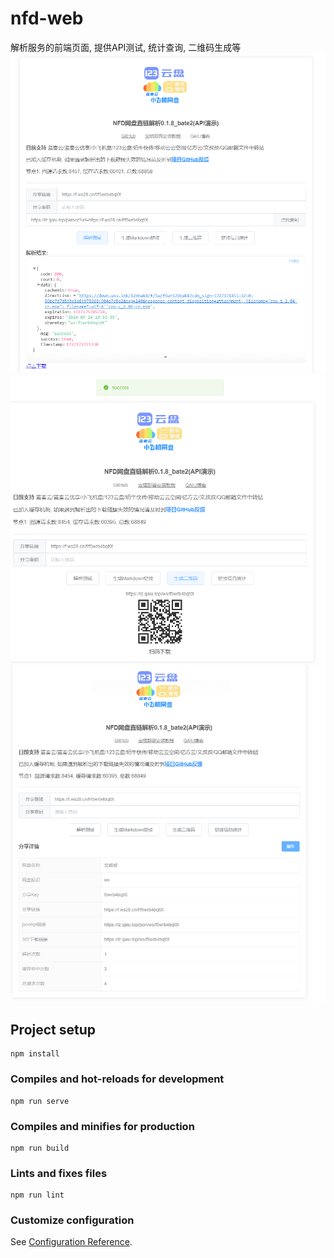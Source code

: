 # nfd-web
解析服务的前端页面, 提供API测试, 统计查询, 二维码生成等
![img_2.png](img/img_2.png)
![img.png](img/img.png)
![img_1.png](img/img_1.png)


## Project setup
```
npm install
```

### Compiles and hot-reloads for development
```
npm run serve
```

### Compiles and minifies for production
```
npm run build
```

### Lints and fixes files
```
npm run lint
```

### Customize configuration
See [Configuration Reference](https://cli.vuejs.org/config/).
